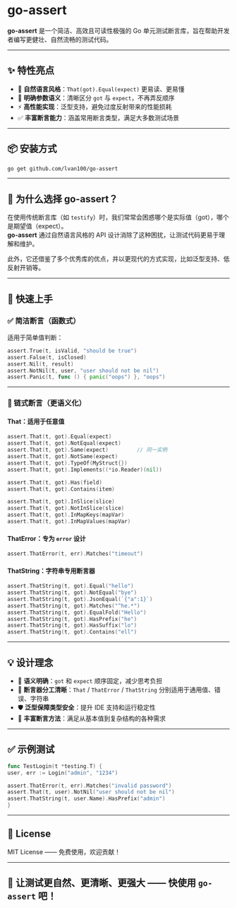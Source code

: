 # go-assert

**go-assert** 是一个简洁、高效且可读性极强的 Go 单元测试断言库，旨在帮助开发者编写更健壮、自然流畅的测试代码。

---

## ✨ 特性亮点

- 💬 **自然语言风格**：`That(got).Equal(expect)` 更易读、更易懂
- 🔄 **明确参数语义**：清晰区分 `got` 与 `expect`，不再弄反顺序
- ⚡ **高性能实现**：泛型支持，避免过度反射带来的性能损耗
- ✅ **丰富断言能力**：涵盖常用断言类型，满足大多数测试场景

---

## 📦 安装方式

```bash
go get github.com/lvan100/go-assert
```

---

## 🤔 为什么选择 go-assert？

在使用传统断言库（如 `testify`）时，我们常常会困惑哪个是实际值（got），哪个是期望值（expect）。  
**go-assert** 通过自然语言风格的 API 设计消除了这种困扰，让测试代码更易于理解和维护。

此外，它还借鉴了多个优秀库的优点，并以更现代的方式实现，比如泛型支持、低反射开销等。

---

## 🧪 快速上手

### ✅ 简洁断言（函数式）

适用于简单值判断：

```go
assert.True(t, isValid, "should be true")
assert.False(t, isClosed)
assert.Nil(t, result)
assert.NotNil(t, user, "user should not be nil")
assert.Panic(t, func () { panic("oops") }, "oops")
```

---

### 🔗 链式断言（更语义化）

#### That：适用于任意值

```go
assert.That(t, got).Equal(expect)
assert.That(t, got).NotEqual(expect)
assert.That(t, got).Same(expect)         // 同一实例
assert.That(t, got).NotSame(expect)
assert.That(t, got).TypeOf(MyStruct{})
assert.That(t, got).Implements((*io.Reader)(nil))

assert.That(t, got).Has(field)
assert.That(t, got).Contains(item)

assert.That(t, got).InSlice(slice)
assert.That(t, got).NotInSlice(slice)
assert.That(t, got).InMapKeys(mapVar)
assert.That(t, got).InMapValues(mapVar)
```

#### ThatError：专为 `error` 设计

```go
assert.ThatError(t, err).Matches("timeout")
```

#### ThatString：字符串专用断言器

```go
assert.ThatString(t, got).Equal("hello")
assert.ThatString(t, got).NotEqual("bye")
assert.ThatString(t, got).JsonEqual(`{"a":1}`)
assert.ThatString(t, got).Matches("^he.*")
assert.ThatString(t, got).EqualFold("Hello")
assert.ThatString(t, got).HasPrefix("he")
assert.ThatString(t, got).HasSuffix("lo")
assert.ThatString(t, got).Contains("ell")
```

---

## 💡 设计理念

- 🧠 **语义明确**：`got` 和 `expect` 顺序固定，减少思考负担
- 🧩 **断言器分工清晰**：`That` / `ThatError` / `ThatString` 分别适用于通用值、错误、字符串
- 🛡️ **泛型保障类型安全**：提升 IDE 支持和运行稳定性
- 🧰 **丰富断言方法**：满足从基本值到复杂结构的各种需求

---

## ✅ 示例测试

```go
func TestLogin(t *testing.T) {
user, err := Login("admin", "1234")

assert.ThatError(t, err).Matches("invalid password")
assert.That(t, user).NotNil("user should not be nil")
assert.ThatString(t, user.Name).HasPrefix("admin")
}
```

---

## 📜 License

MIT License —— 免费使用，欢迎贡献！

---

## 🚀 让测试更自然、更清晰、更强大 —— 快使用 `go-assert` 吧！


